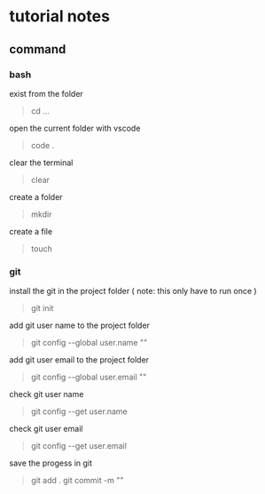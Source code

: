 # tutorial notes

## command 


### bash

exist from the folder
> cd ...

open the current folder with vscode
> code .

clear the terminal
> clear

create a folder
> mkdir <foldername>

create a file
> touch <filename>

### git

install the git in the project folder ( note: this only have to run once )
> git init


add git user name to the project folder
> git config --global user.name "<username>"


add git user email to the project folder
> git config --global user.email "<email>"


check git user name 
> git config --get user.name

check git user email 
> git config --get user.email


save the progess in git
> git add .
> git commit -m "<messeage>"




